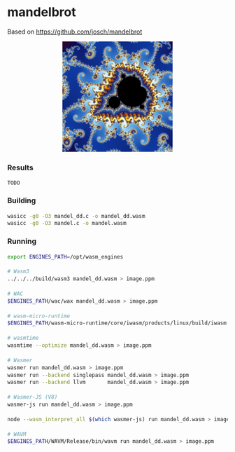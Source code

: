 # mandelbrot

Based on https://github.com/josch/mandelbrot

<p align="center"><img width="50%" src="image.png"></p>

### Results

```log
TODO
```

### Building

```sh
wasicc -g0 -O3 mandel_dd.c -o mandel_dd.wasm
wasicc -g0 -O3 mandel.c -o mandel.wasm
```

### Running

```sh
export ENGINES_PATH=/opt/wasm_engines

# Wasm3
../../../build/wasm3 mandel_dd.wasm > image.ppm

# WAC
$ENGINES_PATH/wac/wax mandel_dd.wasm > image.ppm

# wasm-micro-runtime
$ENGINES_PATH/wasm-micro-runtime/core/iwasm/products/linux/build/iwasm mandel_dd.wasm > image.ppm

# wasmtime
wasmtime --optimize mandel_dd.wasm > image.ppm

# Wasmer
wasmer run mandel_dd.wasm > image.ppm
wasmer run --backend singlepass mandel_dd.wasm > image.ppm
wasmer run --backend llvm       mandel_dd.wasm > image.ppm

# Wasmer-JS (V8)
wasmer-js run mandel_dd.wasm > image.ppm

node --wasm_interpret_all $(which wasmer-js) run mandel_dd.wasm > image.ppm

# WAVM
$ENGINES_PATH/WAVM/Release/bin/wavm run mandel_dd.wasm > image.ppm
```
